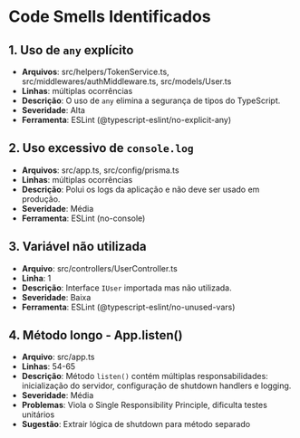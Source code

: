 # Code Smells Identificados

## 1. Uso de `any` explícito
- **Arquivos**: src/helpers/TokenService.ts, src/middlewares/authMiddleware.ts, src/models/User.ts
- **Linhas**: múltiplas ocorrências
- **Descrição**: O uso de `any` elimina a segurança de tipos do TypeScript.
- **Severidade**: Alta
- **Ferramenta**: ESLint (@typescript-eslint/no-explicit-any)

## 2. Uso excessivo de `console.log`
- **Arquivos**: src/app.ts, src/config/prisma.ts
- **Linhas**: múltiplas ocorrências
- **Descrição**: Polui os logs da aplicação e não deve ser usado em produção.
- **Severidade**: Média
- **Ferramenta**: ESLint (no-console)

## 3. Variável não utilizada
- **Arquivo**: src/controllers/UserController.ts
- **Linha**: 1
- **Descrição**: Interface `IUser` importada mas não utilizada.
- **Severidade**: Baixa
- **Ferramenta**: ESLint (@typescript-eslint/no-unused-vars)

## 4. Método longo - App.listen()
- **Arquivo**: src/app.ts
- **Linhas**: 54-65
- **Descrição**: Método `listen()` contém múltiplas responsabilidades: inicialização do servidor, configuração de shutdown handlers e logging.
- **Severidade**: Média
- **Problemas**: Viola o Single Responsibility Principle, dificulta testes unitários
- **Sugestão**: Extrair lógica de shutdown para método separado
